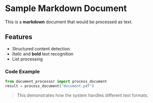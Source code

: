 # Sample Markdown Document

This is a **markdown** document that would be processed as text.

## Features

- Structured content detection
- *Italic* and **bold** text recognition
- List processing

### Code Example

```python
from document_processor import process_document
result = process_document("document.pdf")
```

> This demonstrates how the system handles different text formats.
